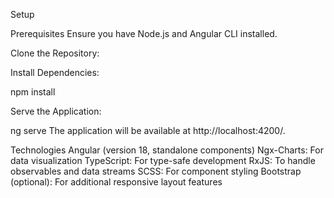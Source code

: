 Setup

Prerequisites
Ensure you have Node.js and Angular CLI installed.

Clone the Repository:

Install Dependencies:

npm install

Serve the Application:


ng serve
The application will be available at http://localhost:4200/.


Technologies
Angular (version 18, standalone components)
Ngx-Charts: For data visualization
TypeScript: For type-safe development
RxJS: To handle observables and data streams
SCSS: For component styling
Bootstrap (optional): For additional responsive layout features